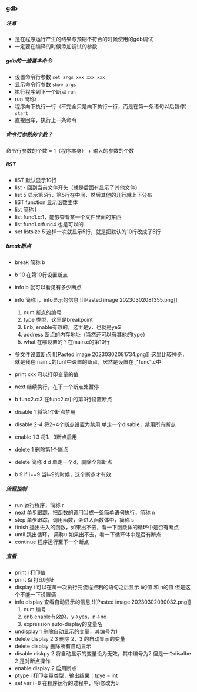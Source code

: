 ### gdb
##### 注意
- 是在程序运行产生的结果与预期不符合的时候使用的gdb调试
- 一定要在编译的时候添加调试的参数

##### gdb的一些基本命令
- 设置命令行参数 `set args xxx xxx xxx`
- 显示命令行参数 `show args`
- 执行程序到下一个断点 `run`
- run 简称r
- 程序向下执行一行（不完全只是向下执行一行，而是在第一条语句以后暂停） `start`
- 直接回车，执行上一条命令

##### 命令行参数的个数？
命令行参数的个数 = 1（程序本身） + 输入的参数的个数

##### liST
- liST 默认显示10行
- list - 回到当前文件开头（就是后面有显示了其他文件）
- list 5 显示第5行，第5行在中间，然后其他的几行就上下分布
- liST function 显示函数主体
- list 简称 l
- list func1.c:1，能够查看某一个文件里面的东西
- list func1.c:func4 也是可以的
- set listsize 5 这样一次就显示5行，就是把默认的10行改成了5行

##### break断点
- break 简称 b
- b 10 在第10行设置断点
- info b 就可以看见有多少断点
- info 简称 i，info显示的信息
	![[Pasted image 20230302081355.png]]
	1. num 断点的编号
	2. type 类型，这里是breakpoint
	3. Enb, enable有效的，这里是y，也就是yeS
	4. address 断点的内存地址（当然还可以有其他的type）
	5. what 在哪设置的？在main.c的第10行
- 多文件设置断点
	![[Pasted image 20230302081734.png]]
	这里比较神奇，就是我在main.c的fun1中设置的断点，居然是设置在了func1.c中
	
- print xxx 可以打印变量的值
- next 继续执行，在下一个断点处暂停
- b func2.c:3 在func2.c中的第3行设置断点
- disable 1 将第1个断点禁用
- disable 2-4 将2~4个断点设置为禁用
	单走一个disable，禁用所有断点
- enable 1 3 将1、3断点启用
- delete 1 删除第1个端点
- delete 简称 d
	d 单走一个d，删除全部断点
- b 9 if i\==9 当i=9的时候，这个断点才有效

##### 流程控制
- run 运行程序，简称 r
- next 单步跟踪，把函数的调用当成一条简单语句执行，简称 n
- step 单步跟踪，调用函数，会进入函数体中，简称 s
- finish 退出进入的函数，如果出不去，看一下函数体的循环中是否有断点
- until 跳出循环， 简称u
	如果出不去，看一下循环体中是否有断点
- continue 程序运行至下一个断点

##### 查看
- print i 打印值
- print &i 打印地址
- display i 可以在每一次执行完流程控制的语句之后显示 i的值 和 n的值
	但是这个不能一下设置俩
- info display 查看自动显示的信息
	![[Pasted image 20230302090032.png]]
	1. num 编号
	2. enb enable有效的，y->yes，n->no
	3. expression auto-display的变量名
- undisplay 1 删除自动显示的变量，其编号为1
- delete display 2 3 删除 2，3 的自动显示的变量
- delete display 删除所有自动显示
- disable diskpy 2 将自动显示的变量设为无效，其中编号为2
	但是一个disalbe 2 是对断点操作
- enable display 2 启用断点
- ptype i 打印变量类型，输出结果：tpye = int 
- set var i=8 在程序运行的过程中，将i修改为8






